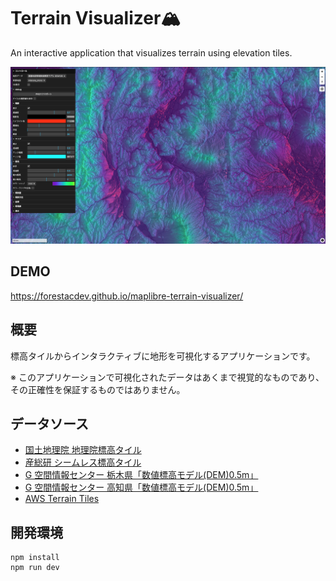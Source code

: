 # Terrain Visualizer🏔️

An interactive application that visualizes terrain using elevation tiles.

![alt text](image.png)

## DEMO

https://forestacdev.github.io/maplibre-terrain-visualizer/

## 概要

標高タイルからインタラクティブに地形を可視化するアプリケーションです。

※ このアプリケーションで可視化されたデータはあくまで視覚的なものであり、その正確性を保証するものではありません。

## データソース

- [国土地理院 地理院標高タイル](https://maps.gsi.go.jp/development/ichiran.html)
- [産総研 シームレス標高タイル](https://tiles.gsj.jp/tiles/elev/tiles.html#h_hyogo)
- [G 空間情報センター 栃木県「数値標高モデル(DEM)0.5m」](https://www.geospatial.jp/ckan/dataset/dem05_tochigi)
- [G 空間情報センター 高知県「数値標高モデル(DEM)0.5m」](https://www.geospatial.jp/ckan/dataset/dem05_kochi)
- [AWS Terrain Tiles](https://aws.amazon.com/marketplace/pp/prodview-x7vtai3hasf26#resources/)

## 開発環境

```
npm install
npm run dev
```
